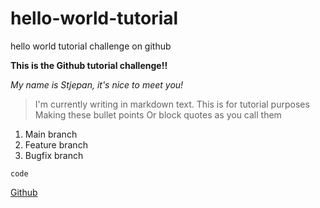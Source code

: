 # hello-world-tutorial
hello world tutorial challenge on github


**This is the Github tutorial challenge!!**

*My name is Stjepan, it's nice to meet you!*

> I'm currently writing in markdown text.
> This is for tutorial purposes
> Making these bullet points
> Or block quotes as you call them

1. Main branch
2. Feature branch
3. Bugfix branch

`code` 

[Github](https://www.github.com)

